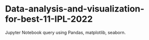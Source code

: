 # Data-analysis-and-visualization-for-best-11-IPL-2022
Jupyter Notebook query using Pandas, matplotlib, seaborn.
